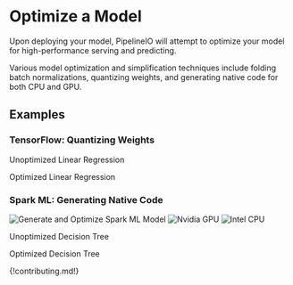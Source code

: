 # Optimize a Model 
Upon deploying your model, PipelineIO will attempt to optimize your model for high-performance serving and predicting.

Various model optimization and simplification techniques include folding batch normalizations, quantizing weights, and generating native code for both CPU and GPU.

## Examples

### TensorFlow: Quantizing Weights
Unoptimized Linear Regression 

Optimized Linear Regression

### Spark ML: Generating Native Code
![Generate and Optimize Spark ML Model](https://s3.amazonaws.com/fluxcapacitor.com/img/ml-model-generating-and-optimizing.png) 
![Nvidia GPU](http://pipeline.io/images/nvidia-cuda-338x181.png) ![Intel CPU](http://pipeline.io/images/intel-logo-250x165.png)

Unoptimized Decision Tree

Optimized Decision Tree
 
{!contributing.md!}
